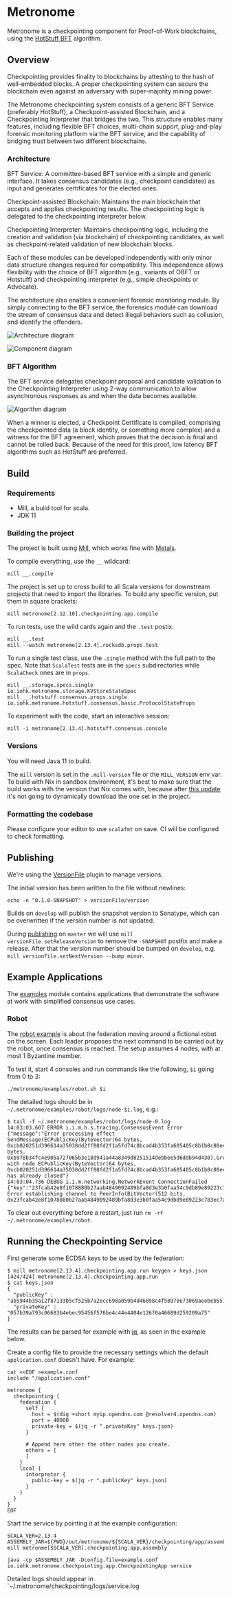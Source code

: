 # Metronome

Metronome is a checkpointing component for Proof-of-Work blockchains, using the [HotStuff BFT](https://arxiv.org/pdf/1803.05069.pdf) algorithm.

## Overview
Checkpointing provides finality to blockchains by attesting to the hash of well-embedded blocks. A proper checkpointing system can secure the blockchain even against an adversary with super-majority mining power.

The Metronome checkpointing system consists of a generic BFT Service (preferably HotStuff), a Checkpoint-assisted Blockchain, and a Checkpointing Interpreter that bridges the two. This structure enables many features, including flexible BFT choices, multi-chain support, plug-and-play forensic monitoring platform via the BFT service, and the capability of bridging trust between two different blockchains.

### Architecture

BFT Service: A committee-based BFT service with a simple and generic interface. It takes consensus candidates (e.g., checkpoint candidates) as input and generates certificates for the elected ones.

Checkpoint-assisted Blockchain: Maintains the main blockchain that accepts and applies checkpointing results. The checkpointing logic is delegated to the checkpointing interpreter below.

Checkpointing Interpreter: Maintains checkpointing logic, including the creation and validation (via blockchain) of checkpointing candidates, as well as checkpoint-related validation of new blockchain blocks.

Each of these modules can be developed independently with only minor data structure changes required for compatibility. This independence allows flexibility with the choice of BFT algorithm (e.g., variants of OBFT or Hotstuff) and checkpointing interpreter (e.g., simple checkpoints or Advocate).

The architecture also enables a convenient forensic monitoring module. By simply connecting to the BFT service, the forensics module can download the stream of consensus data and detect illegal behaviors such as collusion, and identify the offenders.

![Architecture diagram](docs/architecture.png)

![Component diagram](docs/components.png)

### BFT Algorithm

The BFT service delegates checkpoint proposal and candidate validation to the Checkpointing Interpreter using 2-way communication to allow asynchronous responses as and when the data becomes available.

![Algorithm diagram](docs/master-based.png)

When a winner is elected, a Checkpoint Certificate is compiled, comprising the checkpointed data (a block identity, or something more complex) and a witness for the BFT agreement, which proves that the decision is final and cannot be rolled back. Because of the need for this proof, low latency BFT algorithms such as HotStuff are preferred.

## Build

### Requirements

- Mill, a build tool for scala.
- JDK 11

### Building the project

The project is built using [Mill](https://github.com/com-lihaoyi/mill), which works fine with [Metals](https://scalameta.org/metals/docs/build-tools/mill.html).

To compile everything, use the `__` wildcard:

```console
mill __.compile
```

The project is set up to cross build to all Scala versions for downstream projects that need to import the libraries. To build any specific version, put them in square brackets:

```console
mill metronome[2.12.10].checkpointing.app.compile
```

To run tests, use the wild cards again and the `.test` postix:

```console
mill __.test
mill --watch metronome[2.13.4].rocksdb.props.test
```

To run a single test class, use the `.single` method with the full path to the spec. Note that `ScalaTest` tests are in the `specs` subdirectories while `ScalaCheck` ones are in `props`.

```console
mill __.storage.specs.single io.iohk.metronome.storage.KVStoreStateSpec
mill __.hotstuff.consensus.props.single io.iohk.metronome.hotstuff.consensus.basic.ProtocolStateProps
```

To experiment with the code, start an interactive session:

```console
mill -i metronome[2.13.4].hotstuff.consensus.console
```

### Versions

You will need Java 11 to build.

The `mill` version is set in the `.mill-version` file or the `MILL_VERSION` env var. To build with Nix in sandbox environment, it's best to make sure that the build works with the version that Nix comes with, because after [this update](https://github.com/NixOS/nixpkgs/pull/130823) it's not going to dynamically download the one set in the project.

### Formatting the codebase

Please configure your editor to use `scalafmt` on save. CI will be configured to check formatting.


## Publishing

We're using the [VersionFile](https://com-lihaoyi.github.io/mill/page/contrib-modules.html#version-file) plugin to manage versions.

The initial version has been written to the file without newlines:
```console
echo -n "0.1.0-SNAPSHOT" > versionFile/version
```

Builds on `develop` will publish the snapshot version to Sonatype, which can be overwritten if the version number is not updated.

During [publishing](https://com-lihaoyi.github.io/mill/page/common-project-layouts.html#publishing) on `master` we will use `mill versionFile.setReleaseVersion` to remove the `-SNAPSHOT` postfix and make a release. After that the version number should be bumped on `develop`, e.g. `mill versionFile.setNextVersion --bump minor`.

## Example Applications

The [examples](./metronome/examples) module contains applications that demonstrate the software at work with simplified consensus use cases.

### Robot

The [robot example](./metronome/examples/src/io/iohk/metronome/examples/robot) is about the federation moving around a fictional robot on the screen.
Each leader proposes the next command to be carried out by the robot, once consensus is reached. The setup assumes 4 nodes, with at most
1 Byzantine member.

To test it, start 4 consoles and run commands like the following, `$i` going from 0 to 3:

```shell
./metronome/examples/robot.sh $i
```

The detailed logs should be in `~/.metronome/examples/robot/logs/node-$i.log`, e.g.:

```console
$ tail -f ~/.metronome/examples/robot/logs/node-0.log
14:03:03.607 ERROR i.i.m.h.s.tracing.ConsensusEvent Error {"message":"Error processing effect SendMessage(ECPublicKey(ByteVector(64 bytes, 0xcb020251d396614a35038dd2ff88fd2f1a5fd74c8bcad4b353fa605405c8b1b8c80ee12d2a10b1fca59424b16890c8115fbc94a68026369acc3c2603595e6387)),NewView(5,QuorumCertificate(Prepare,0,ByteVector(32 bytes, 0xb978b34fc4e905a727065b3e18d941a44a8349d8251514debbee5d6ddb94d430),GroupSignature(List()))))","error":"Connection with node ECPublicKey(ByteVector(64 bytes, 0xcb020251d396614a35038dd2ff88fd2f1a5fd74c8bcad4b353fa605405c8b1b8c80ee12d2a10b1fca59424b16890c8115fbc94a68026369acc3c2603595e6387)), has already closed"}
14:03:04.736 DEBUG i.i.m.networking.NetworkEvent ConnectionFailed {"key":"23fcab42e8f1078880b27aab4849092489bfa8d3e3b0faa54c9db89e89223c783ec7a3b2f8e6461b27778f78cea261a2272abe31c5601173b2964ef14af897dc","address":"localhost/127.0.0.1:40003","error":"io.iohk.scalanet.peergroup.PeerGroup$ChannelSetupException: Error establishing channel to PeerInfo(BitVector(512 bits, 0x23fcab42e8f1078880b27aab4849092489bfa8d3e3b0faa54c9db89e89223c783ec7a3b2f8e6461b27778f78cea261a2272abe31c5601173b2964ef14af897dc),localhost/127.0.0.1:40003)."}
```

To clear out everything before a restart, just run `rm -rf ~/.metronome/examples/robot`.


## Running the Checkpointing Service

First generate some ECDSA keys to be used by the federation:

```console
$ mill metronome[2.13.4].checkpointing.app.run keygen > keys.json
[424/424] metronome[2.13.4].checkpointing.app.run
$ cat keys.json
{
  "publicKey" : "ab5944b35a12f87133b5cf525b7a2ecc698a059b4d46898c4f58970e73069aeebeb55765ade41d781120c27ef8a88ae1cb2ff5c2e70345373b524dcfcb6636d5",
  "privateKey" : "057b39a793c06683b4ebec95456f576be4c44e4404e126f0a46689d259209a75"
}
```

The results can be parsed for example with [jq](https://stedolan.github.io/jq/), as seen in the example below.

Create a config file to provide the necessary settings which the default `application.conf` doesn't have. For example:

```shell
cat <<EOF >example.conf
include "/application.conf"

metronome {
  checkpointing {
    federation {
      self {
        host = $(dig +short myip.opendns.com @resolver4.opendns.com)
        port = 40000
        private-key = $(jq -r ".privateKey" keys.json)
      }

      # Append here other the other nodes you create.
      others = [
      ]
    }
    local {
      interpreter {
        public-key = $(jq -r ".publicKey" keys.json)
      }
    }
  }
}
EOF
```

Start the service by pointing it at the example configuration:

```shell
SCALA_VER=2.13.4
ASSEMBLY_JAR=${PWD}/out/metronome/${SCALA_VER}/checkpointing/app/assembly/dest/out.jar
mill metronme[$SCALA_VER].checkpointing.app.assembly

java -cp $ASSEMBLY_JAR -Dconfig.file=example.conf io.iohk.metronome.checkpointing.app.CheckpointingApp service
```

Detailed logs should appear in `~/.metronome/checkpointing/logs/service.log
